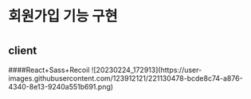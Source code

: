 <h1>회원가입 기능 구현<h1>
 <h2>client</h2>
  ####React+Sass+Recoil
![20230224_172913](https://user-images.githubusercontent.com/123912121/221130478-bcde8c74-a876-4340-8e13-9240a551b691.png)
